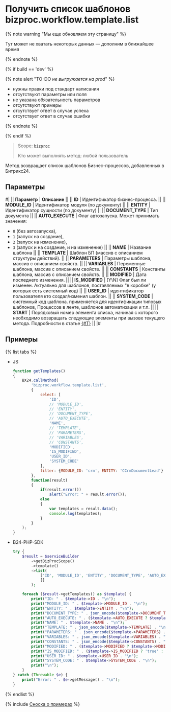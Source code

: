 # Получить список шаблонов bizproc.workflow.template.list

{% note warning "Мы еще обновляем эту страницу" %}

Тут может не хватать некоторых данных — дополним в ближайшее время

{% endnote %}

{% if build == 'dev' %}

{% note alert "TO-DO _не выгружается на prod_" %}

- нужны правки под стандарт написания
- отсутствуют параметры или поля
- не указана обязательность параметров
- отсутствуют примеры
- отсутствует ответ в случае успеха
- отсутствует ответ в случае ошибки

{% endnote %}

{% endif %}

> Scope: [`bizproc`](../scopes/permissions.md)
>
> Кто может выполнять метод: любой пользователь

Метод возвращает список шаблонов Бизнес-процессов, добавленных в Битрикс24.

## Параметры

#|
|| **Параметр** | **Описание** ||
|| **ID** | Идентификатор бизнес-процесса. ||
|| **MODULE_ID** | Идентификатор модуля (по документу) ||
|| **ENTITY** | Идентификатор сущности (по документу) ||
|| **DOCUMENT_TYPE** | Тип документа ||
|| **AUTO_EXECUTE** | Флаг автозапуска. Может принимать значения:

- `0` (без автозапуска),
- `1` (запуск на создание),
- `2` (запуск на изменение),
- `3` (запуск и на создание, и на изменение)
||
|| **NAME** | Название шаблона ||
|| **TEMPLATE** | Шаблон БП (массив с описанием структуры действий). ||
|| **PARAMETERS** | Параметры шаблона, массив с описанием свойств. ||
|| **VARIABLES** | Переменные шаблона, массив с описанием свойств. ||
|| **CONSTANTS** | Константы шаблона, массив с описанием свойств. ||
|| **MODIFIED** | Дата последнего изменения. ||
|| **IS_MODIFIED** | [Y\N] Флаг был ли изменен. Актуально для шаблонов, поставляемых "в коробке" (у которых есть системный код) ||
|| **USER_ID** | идентификатор пользователя кто создал/изменил шаблон. ||
|| **SYSTEM_CODE** | системный код шаблона. применяется для идентификации типовых шаблонов, Процессов в ленте, шаблонов автоматизации и т.п. ||
|| **START** | Порядковый номер элемента списка, начиная с которого необходимо возвращать следующие элементы при вызове текущего метода. Подробности в статье [{#T}](../how-to-call-rest-api/list-methods-pecularities.md) ||
|#

## Примеры

{% list tabs %}

- JS
	
	```javascript
	function getTemplates()
	{
		BX24.callMethod(
			'bizproc.workflow.template.list',
			{
				select: [
					'ID',
					// 'MODULE_ID',
					// 'ENTITY',
					// 'DOCUMENT_TYPE',
					// 'AUTO_EXECUTE',
					'NAME',
					// 'TEMPLATE',
					// 'PARAMETERS',
					// 'VARIABLES',
					// 'CONSTANTS',
					'MODIFIED',
					'IS_MODIFIED',
					'USER_ID',
					'SYSTEM_CODE'
				],
				filter: {MODULE_ID: 'crm', ENTITY: 'CCrmDocumentLead'}
			},
			function(result)
			{
				if(result.error())
					alert("Error: " + result.error());
				else
				{
					var templates = result.data();
					console.log(templates);
				}
			}
		);
	}
	```

- B24-PHP-SDK

	```php
	try {
		$result = $serviceBuilder
			->getBizProcScope()
			->template()
			->list(
				['ID', 'MODULE_ID', 'ENTITY', 'DOCUMENT_TYPE', 'AUTO_EXECUTE', 'NAME', 'TEMPLATE', 'PARAMETERS', 'VARIABLES', 'CONSTANTS', 'MODIFIED', 'IS_MODIFIED', 'USER_ID', 'SYSTEM_CODE'],
				[]
			);

		foreach ($result->getTemplates() as $template) {
			print("ID: " . $template->ID . "\n");
			print("MODULE_ID: " . $template->MODULE_ID . "\n");
			print("ENTITY: " . $template->ENTITY . "\n");
			print("DOCUMENT_TYPE: " . json_encode($template->DOCUMENT_TYPE) . "\n");
			print("AUTO_EXECUTE: " . ($template->AUTO_EXECUTE ? $template->AUTO_EXECUTE->value : 'null') . "\n");
			print("NAME: " . $template->NAME . "\n");
			print("TEMPLATE: " . json_encode($template->TEMPLATE) . "\n");
			print("PARAMETERS: " . json_encode($template->PARAMETERS) . "\n");
			print("VARIABLES: " . json_encode($template->VARIABLES) . "\n");
			print("CONSTANTS: " . json_encode($template->CONSTANTS) . "\n");
			print("MODIFIED: " . ($template->MODIFIED ? $template->MODIFIED->format(DATE_ATOM) : 'null') . "\n");
			print("IS_MODIFIED: " . ($template->IS_MODIFIED ? 'true' : 'false') . "\n");
			print("USER_ID: " . $template->USER_ID . "\n");
			print("SYSTEM_CODE: " . $template->SYSTEM_CODE . "\n");
			print("\n");
		}
	} catch (Throwable $e) {
		print("Error: " . $e->getMessage() . "\n");
	}
	```
		
{% endlist %}

{% include [Сноска о примерах](../../_includes/examples.md) %}